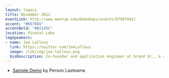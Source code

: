 ```yaml
---
layout: legacy
title: November 2012
eventLink: http://www.meetup.com/DemoDays/events/87997942/
accent: "#EE70A5"
accentBold: "#B2145C"
location: Pivotal Labs
legSpeakers:
- name: Joe Lallouz
  link: https://twitter.com/JoeLallouz
  image: /lib/img/joe-lallouz.png
  bioDescription: Co-Founder and application engineer at Grand St., a curated shop for creative technology. He works across the stack building well-designed, thoughtfully crafted software. When he's not coding away at Grand St. you'll find him kicking ass and taking names on the ice at Chelsea Piers or taking his sweet pups Rocky and Onyx for walks. Joe loves beautiful design and is addicted to sneakers. He is excited to discuss "Social Design", centered around creating compelling engaged communities and how to incentivize participation. 
---
```


* [Sample Demo](#) by Person Lastname